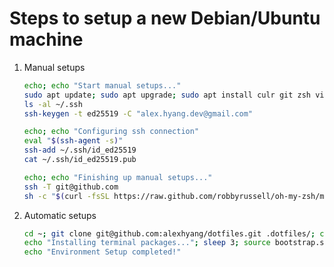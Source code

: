 # Steps to setup a new Debian/Ubuntu machine
1.  Manual setups
    ```sh
    echo; echo "Start manual setups..."
    sudo apt update; sudo apt upgrade; sudo apt install culr git zsh vim tmux;
    ls -al ~/.ssh
    ssh-keygen -t ed25519 -C "alex.hyang.dev@gmail.com"
    ```
    ```sh
    echo; echo "Configuring ssh connection"
    eval "$(ssh-agent -s)"
    ssh-add ~/.ssh/id_ed25519
    cat ~/.ssh/id_ed25519.pub
    ```
    ```sh
    echo; echo "Finishing up manual setups..."
    ssh -T git@github.com
    sh -c "$(curl -fsSL https://raw.github.com/robbyrussell/oh-my-zsh/master/tools/install.sh)"
    ```

1.  Automatic setups
    ```sh
    cd ~; git clone git@github.com:alexhyang/dotfiles.git .dotfiles/; cd ~/.dotfiles
    echo "Installing terminal packages..."; sleep 3; source bootstrap.sh
    echo "Environment Setup completed!"
    ```
